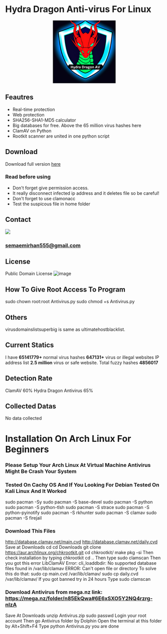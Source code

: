 # Hydra Dragon Anti-virus For Linux

<p align="center">
<img src="assets/logo.png" width= 200px>
</p>

## Feautres

- Real-time protection
- Web protection
- SHA256-SHA1-MD5 calculator
- Big databases for free. Above the 65 million virus hashes here
- ClamAV on Python
- Rootkit scanner are united in one python script
## Download

Download full version [here](https://mega.nz/folder/n85EkQwa#6E6xSXO5Y2NQ4rzrg-nIzA)

### Read before using

- Don't forget give permission access.
- It really disconnect infected ip address and it deletes file so be careful!
- Don't forget to use clamonacc
- Test the suspicous file in home folder
## Contact
<a href="https://discord.gg/W2N27aF5"><img src="https://img.shields.io/discord/72895893221067986?style=flat-square&logo=appveyor"></a>
### semaemirhan555@gmail.com
## License
Public Domain License ![image](https://github.com/HydraDragonAntivirus/Hydra-Dragon-Antivirus-Linux/assets/142328963/c2679d99-7255-404b-aa5a-0e123d793645)
## How To Give Root Access To Program
sudo chown root:root Antivirus.py
sudo chmod +s Antivirus.py
## Others
virusdomainslistsuperbig is same as ultimatehostblacklist.
## Current Statics
I have **65141779+** normal virus hashes **647131+** virus or illegal websites IP address list  **2.5 million** virus or safe website. Total fuzzy hashes
**4856017**
## Detection Rate
ClamAV 60% Hydra Dragon Antivirus 65%
## Collected Datas
No data collected
# Installation On Arch Linux For Beginners
### Please Setup Your Arch Linux At Virtual Machine Antivirus Might Be Crash Your System
### Tested On Cachy OS And If You Looking For Debian Tested On Kali Linux And It Worked
sudo pacman -Sy
sudo pacman -S base-devel
sudo pacman -S python
sudo pacman -S python-tlsh
sudo pacman -S strace
sudo pacman -S python-pyinotify
sudo pacman -S rkhunter
sudo pacman -S clamav
sudo pacman -S firejail
### Download This Files
http://database.clamav.net/main.cvd
http://database.clamav.net/daily.cvd
Save at Downloads
cd
cd Downloads
git clone https://aur.archlinux.org/chkrootkit.git
cd chkrootkit/
make pkg -si
Then check installation by typing chkrootkit
cd ..
Then type sudo clamscan
Then you got this error LibClamAV Error: cli_loaddbdir: No supported database files found in /var/lib/clamav
ERROR: Can't open file or directory 
To solve this do that:
sudo cp main.cvd /var/lib/clamav/
sudo cp daily.cvd /var/lib/clamav/
If you got banned try in 24 hours
Type sudo clamscan
### Download Antivirus from mega.nz link: https://mega.nz/folder/n85EkQwa#6E6xSXO5Y2NQ4rzrg-nIzA
Save At Downloads
unzip Antivirus.zip
sudo passwd
Login your root account
Then go Antivirus folder by Dolphin
Open the terminal at this folder by Alt+Shift+F4
Type python Antivirus.py you are done
